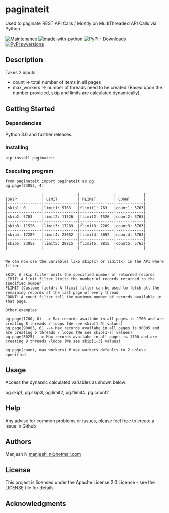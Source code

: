 
# paginateit

Used to paginate REST API Calls / Mostly on MultiThreaded API Calls via Python

[![Maintenance](https://img.shields.io/badge/Maintained%3F-yes-green.svg)](https://gitHub.com/manjesh23/paginateit/graphs/commit-activity)
[![made-with-python](https://img.shields.io/badge/Made%20with-Python-1f425f.svg)](https://www.python.org/)
![PyPI - Downloads](https://img.shields.io/pypi/dm/paginateit)
[![PyPI pyversions](https://img.shields.io/pypi/pyversions/paginateit.svg)](https://pypi.python.org/pypi/paginateit/)


## Description

Takes 2 inputs:
* count -> total number of items in all pages
* max_workers -> number of threads need to be created (Based upon the number provided, skip and limits are calculated dynamically)

## Getting Started

### Dependencies
Python 3.6 and further releases.

### Installing

```
pip install paginateit
```

### Executing program
```
from paginateit import paginateit as pg
pg.page(23052, 4)

----------------|---------------|---------------|------------|
|SKIP           | LIMIT         | FLIMIT        | COUNT      |
|---------------|---------------|---------------|------------|
|skip1: 0       |limit1: 5763	|flimit1: 763	|count1: 5763|
|---------------|---------------|---------------|------------|
|skip2: 5763	|limit2: 11526	|flimit2: 1526	|count2: 5763|
|---------------|---------------|---------------|------------|
|skip3: 11526	|limit3: 17289	|flimit3: 7289	|count3: 5763|
|---------------|---------------|---------------|------------|
|skip4: 17289	|limit4: 23052	|flimit4: 3052	|count4: 5763|
|---------------|---------------|---------------|------------|
|skip5: 23052	|limit5: 28815	|flimit5: 8815	|count5: 5763|
|---------------|---------------|---------------|------------|
```
```

We can now use the variables like skip(x) or limit(x) in the API where filter.

SKIP: A skip filter omits the specified number of returned records
LIMIT: A limit filter limits the number of records returned to the specified number
FLIMIT (Custome field): A flimit filter can be used to fetch all the remaining records at the last page of every thread
COUNT: A count filter tell the maximum number of records available in that page.

Other examples:

pg.page(1700, 8) --> Max records availabe in all pages is 1700 and are creating 8 threads / loops (We see skip[1-9] values)
pg.page(90005, 6) --> Max records availabe in all pages is 90005 and are creating 6 threads / loops (We see skip[1-7] values)
pg.page(5025) --> Max records availabe in all pages is 1700 and are creating 8 threads /loops (We see skip[1-3] values)

pg.page(count, max_workers) # max_workers defaults to 2 unless specified

```
## Usage

Access the dynamic calculated variables as shown below:

pg.skip1, pg.skip3, pg.limit2, pg.flimit4, pg.count2

## Help

Any advise for common problems or issues, please feel free to create a issue in Github

## Authors

Manjesh N
[manjesh_n@hotmail.com](mailto:manjesh_n@hotmail.com)


## License

This project is licensed under the Apache License 2.0 License - see the LICENSE file for details

## Acknowledgments